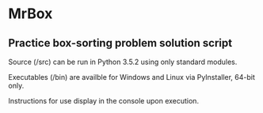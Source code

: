 # MrBox
Practice box-sorting problem solution script
---------------------------------------------

Source (/src) can be run in Python 3.5.2 using only standard modules.

Executables (/bin) are availble for Windows and Linux via PyInstaller, 64-bit only.

Instructions for use display in the console upon execution.
